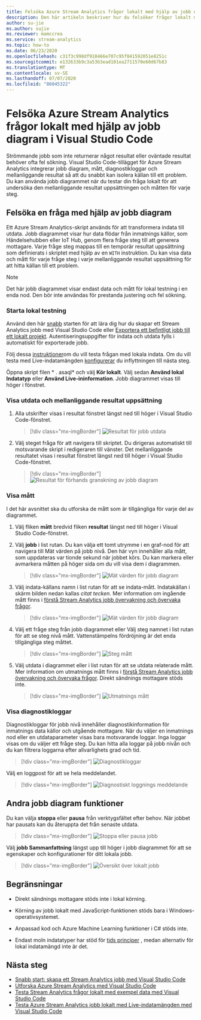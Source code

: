 ```yaml
---
title: Felsöka Azure Stream Analytics frågor lokalt med hjälp av jobb diagram i Visual Studio Code
description: Den här artikeln beskriver hur du felsöker frågor lokalt med hjälp av jobb diagram i Azure Stream Analytics-tillägget för Visual Studio Code.
author: su-jie
ms.author: sujie
ms.reviewer: mamccrea
ms.service: stream-analytics
ms.topic: how-to
ms.date: 06/23/2020
ms.openlocfilehash: c31f3c998df918466e707c95f041592051e8251c
ms.sourcegitcommit: e132633b9c3a53b3ead101ea2711570e60d67b83
ms.translationtype: MT
ms.contentlocale: sv-SE
ms.lasthandoff: 07/07/2020
ms.locfileid: "86045322"
---
```

# <a name="debug-azure-stream-analytics-queries-locally-using-job-diagram-in-visual-studio-code"></a>Felsöka Azure Stream Analytics frågor lokalt med hjälp av jobb diagram i Visual Studio Code

Strömmande jobb som inte returnerar något resultat eller oväntade resultat behöver ofta fel sökning. Visual Studio Code-tillägget för Azure Stream Analytics integrerar jobb diagram, mått, diagnostikloggar och mellanliggande resultat så att du snabbt kan isolera källan till ett problem. Du kan använda jobb diagrammet när du testar din fråga lokalt för att undersöka den mellanliggande resultat uppsättningen och måtten för varje steg.

## <a name="debug-a-query-using-job-diagram"></a>Felsöka en fråga med hjälp av jobb diagram

Ett Azure Stream Analytics-skript används för att transformera indata till utdata. Jobb diagrammet visar hur data flödar från inmatnings källor, som Händelsehubben eller IoT Hub, genom flera fråge steg till att generera mottagare. Varje fråge steg mappas till en temporär resultat uppsättning som definierats i skriptet med hjälp av en `WITH` instruktion. Du kan visa data och mått för varje fråge steg i varje mellanliggande resultat uppsättning för att hitta källan till ett problem.

> [!NOTE]
> Det här jobb diagrammet visar endast data och mått för lokal testning i en enda nod. Den bör inte användas för prestanda justering och fel sökning.

### <a name="start-local-testing"></a>Starta lokal testning

Använd den här [snabb](quick-create-vs-code.md) starten för att lära dig hur du skapar ett Stream Analytics jobb med Visual Studio Code eller [Exportera ett befintligt jobb till ett lokalt projekt](visual-studio-code-explore-jobs.md). Autentiseringsuppgifter för indata och utdata fylls i automatiskt för exporterade jobb.

Följ dessa [instruktioner](visual-studio-code-local-run.md)om du vill testa frågan med lokala indata. Om du vill testa med Live-indatamängden [konfigurerar](stream-analytics-add-inputs.md) du inflyttningen till nästa steg. 

Öppna skript filen * \. asaql* och välj **Kör lokalt**. Välj sedan **Använd lokal Indatatyp** eller **Använd Live-ininformation**. Jobb diagrammet visas till höger i fönstret.

### <a name="view-the-output-and-intermediate-result-set"></a>Visa utdata och mellanliggande resultat uppsättning  

1. Alla utskrifter visas i resultat fönstret längst ned till höger i Visual Studio Code-fönstret.

   > [!div class="mx-imgBorder"]
   > ![Resultat för jobb utdata](./media/debug-locally-using-job-diagram-vs-code/job-output-results.png)

2. Välj steget fråga för att navigera till skriptet. Du dirigeras automatiskt till motsvarande skript i redigeraren till vänster. Det mellanliggande resultatet visas i resultat fönstret längst ned till höger i Visual Studio Code-fönstret.

   > [!div class="mx-imgBorder"]
   > ![Resultat för förhands granskning av jobb diagram](./media/debug-locally-using-job-diagram-vs-code/preview-result.png)

### <a name="view-metrics"></a>Visa mått

I det här avsnittet ska du utforska de mått som är tillgängliga för varje del av diagrammet.

1. Välj fliken **mått** bredvid fliken **resultat** längst ned till höger i Visual Studio Code-fönstret.

2. Välj **jobb** i list rutan. Du kan välja ett tomt utrymme i en graf-nod för att navigera till Mät värden på jobb nivå. Den här vyn innehåller alla mått, som uppdateras var tionde sekund när jobbet körs. Du kan markera eller avmarkera måtten på höger sida om du vill visa dem i diagrammen.

   > [!div class="mx-imgBorder"]
   > ![Mät värden för jobb diagram](./media/debug-locally-using-job-diagram-vs-code/job-metrics.png)

3. Välj indata-källans namn i list rutan för att se indata-mått. Indatakällan i skärm bilden nedan kallas *citat tecken*. Mer information om ingående mått finns i [förstå Stream Analytics jobb övervakning och övervaka frågor](stream-analytics-monitoring.md).

   > [!div class="mx-imgBorder"]
   > ![Mät värden för jobb diagram](./media/debug-locally-using-job-diagram-vs-code/input-metrics.png)

4. Välj ett fråge steg från jobb diagrammet eller Välj steg namnet i list rutan för att se steg nivå mått. Vattenstämpelns fördröjning är det enda tillgängliga steg måttet.

   > [!div class="mx-imgBorder"]
   > ![Steg mått](./media/debug-locally-using-job-diagram-vs-code/step-metrics.png)

5. Välj utdata i diagrammet eller i list rutan för att se utdata relaterade mått. Mer information om utmatnings mått finns i [förstå Stream Analytics jobb övervakning och övervaka frågor](stream-analytics-monitoring.md). Direkt sändnings mottagare stöds inte.

   > [!div class="mx-imgBorder"]
   > ![Utmatnings mått](./media/debug-locally-using-job-diagram-vs-code/output-metrics.png)

### <a name="view-diagnostic-logs"></a>Visa diagnostikloggar

Diagnostikloggar för jobb nivå innehåller diagnostikinformation för inmatnings data källor och utgående mottagare. När du väljer en inmatnings nod eller en utdataparameter visas bara motsvarande loggar. Inga loggar visas om du väljer ett fråge steg. Du kan hitta alla loggar på jobb nivån och du kan filtrera loggarna efter allvarlighets grad och tid.

   > [!div class="mx-imgBorder"]
   > ![Diagnostikloggar](./media/debug-locally-using-job-diagram-vs-code/diagnostic-logs.png)

   Välj en loggpost för att se hela meddelandet.

   > [!div class="mx-imgBorder"]
   > ![Diagnostiskt loggnings meddelande](./media/debug-locally-using-job-diagram-vs-code/diagnostic-logs-message.png)


## <a name="other-job-diagram-features"></a>Andra jobb diagram funktioner

Du kan välja **stoppa** eller **pausa** från verktygsfältet efter behov. När jobbet har pausats kan du återuppta det från senaste utdata.

> [!div class="mx-imgBorder"]
> ![Stoppa eller pausa jobb](./media/debug-locally-using-job-diagram-vs-code/stop-pause-job.png)

Välj **jobb Sammanfattning** längst upp till höger i jobb diagrammet för att se egenskaper och konfigurationer för ditt lokala jobb.

> [!div class="mx-imgBorder"]
> ![Översikt över lokalt jobb](./media/debug-locally-using-job-diagram-vs-code/job-summary.png)

## <a name="limitations"></a>Begränsningar

* Direkt sändnings mottagare stöds inte i lokal körning.

* Körning av jobb lokalt med JavaScript-funktionen stöds bara i Windows-operativsystemet.

* Anpassad kod och Azure Machine Learning funktioner i C# stöds inte. 

* Endast moln indatatyper har stöd för [tids principer](stream-analytics-out-of-order-and-late-events.md) , medan alternativ för lokal indatamängd inte är det.

## <a name="next-steps"></a>Nästa steg

* [Snabb start: skapa ett Stream Analytics jobb med Visual Studio Code](quick-create-vs-code.md)
* [Utforska Azure Stream Analytics med Visual Studio Code](visual-studio-code-explore-jobs.md)
* [Testa Stream Analytics frågor lokalt med exempel data med Visual Studio Code](visual-studio-code-local-run.md)
* [Testa Azure Stream Analytics jobb lokalt med Live-indatamängden med Visual Studio Code](visual-studio-code-local-run-live-input.md)
